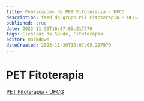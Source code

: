 ```yaml
---
title: Publicacoes de PET Fitoterapia - UFCG
description: feed do grupo PET Fitoterapia - UFCG
published: true
date: 2023-11-30T16:07:05.217970
tags: Ciencias da Saude, Fitoterapia
editor: markdown
dateCreated: 2023-11-30T16:07:05.217970
---
```


# PET Fitoterapia
[PET Fitoterapia - UFCG](/grupo/291PETFitoterapiaUFCG.md)